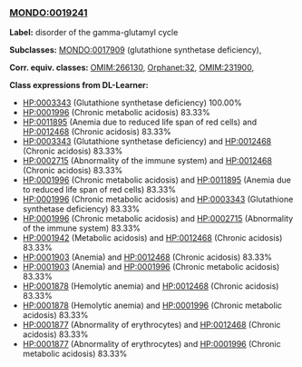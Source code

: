 
### [MONDO:0019241](http://purl.obolibrary.org/obo/MONDO_0019241)
**Label:** disorder of the gamma-glutamyl cycle

**Subclasses:** [MONDO:0017909](http://purl.obolibrary.org/obo/MONDO_0017909) (glutathione synthetase deficiency), 

**Corr. equiv. classes:** [OMIM:266130](http://purl.obolibrary.org/obo/OMIM_266130), [Orphanet:32](http://www.orpha.net/ORDO/Orphanet_32), [OMIM:231900](http://purl.obolibrary.org/obo/OMIM_231900), 

**Class expressions from DL-Learner:**

- [HP:0003343](http://purl.obolibrary.org/obo/HP_0003343) (Glutathione synthetase deficiency) 100.00%
- [HP:0001996](http://purl.obolibrary.org/obo/HP_0001996) (Chronic metabolic acidosis) 83.33%
- [HP:0011895](http://purl.obolibrary.org/obo/HP_0011895) (Anemia due to reduced life span of red cells) and [HP:0012468](http://purl.obolibrary.org/obo/HP_0012468) (Chronic acidosis) 83.33%
- [HP:0003343](http://purl.obolibrary.org/obo/HP_0003343) (Glutathione synthetase deficiency) and [HP:0012468](http://purl.obolibrary.org/obo/HP_0012468) (Chronic acidosis) 83.33%
- [HP:0002715](http://purl.obolibrary.org/obo/HP_0002715) (Abnormality of the immune system) and [HP:0012468](http://purl.obolibrary.org/obo/HP_0012468) (Chronic acidosis) 83.33%
- [HP:0001996](http://purl.obolibrary.org/obo/HP_0001996) (Chronic metabolic acidosis) and [HP:0011895](http://purl.obolibrary.org/obo/HP_0011895) (Anemia due to reduced life span of red cells) 83.33%
- [HP:0001996](http://purl.obolibrary.org/obo/HP_0001996) (Chronic metabolic acidosis) and [HP:0003343](http://purl.obolibrary.org/obo/HP_0003343) (Glutathione synthetase deficiency) 83.33%
- [HP:0001996](http://purl.obolibrary.org/obo/HP_0001996) (Chronic metabolic acidosis) and [HP:0002715](http://purl.obolibrary.org/obo/HP_0002715) (Abnormality of the immune system) 83.33%
- [HP:0001942](http://purl.obolibrary.org/obo/HP_0001942) (Metabolic acidosis) and [HP:0012468](http://purl.obolibrary.org/obo/HP_0012468) (Chronic acidosis) 83.33%
- [HP:0001903](http://purl.obolibrary.org/obo/HP_0001903) (Anemia) and [HP:0012468](http://purl.obolibrary.org/obo/HP_0012468) (Chronic acidosis) 83.33%
- [HP:0001903](http://purl.obolibrary.org/obo/HP_0001903) (Anemia) and [HP:0001996](http://purl.obolibrary.org/obo/HP_0001996) (Chronic metabolic acidosis) 83.33%
- [HP:0001878](http://purl.obolibrary.org/obo/HP_0001878) (Hemolytic anemia) and [HP:0012468](http://purl.obolibrary.org/obo/HP_0012468) (Chronic acidosis) 83.33%
- [HP:0001878](http://purl.obolibrary.org/obo/HP_0001878) (Hemolytic anemia) and [HP:0001996](http://purl.obolibrary.org/obo/HP_0001996) (Chronic metabolic acidosis) 83.33%
- [HP:0001877](http://purl.obolibrary.org/obo/HP_0001877) (Abnormality of erythrocytes) and [HP:0012468](http://purl.obolibrary.org/obo/HP_0012468) (Chronic acidosis) 83.33%
- [HP:0001877](http://purl.obolibrary.org/obo/HP_0001877) (Abnormality of erythrocytes) and [HP:0001996](http://purl.obolibrary.org/obo/HP_0001996) (Chronic metabolic acidosis) 83.33%


